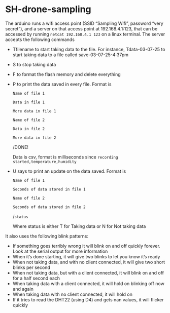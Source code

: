 # SH-drone-sampling
The arduino runs a wifi access point (SSID “Sampling Wifi”, password “very secret”), and a server on that access point at 192.168.4.1:123, that can be accessed by running `netcat 192.168.4.1 123` on a linux terminal. The server accepts the following commands

 - Tfilename to start taking data to the file. For instance, Tdata-03-07-25 to start taking data to a file called save-03-07-25-4:37pm
 - S to stop taking data
 - F to format the flash memory and delete everything
 - P to print the data saved in every file. Format is

	`Name of file 1`

	`Data in file 1`

	`More data in file 1`



	`Name of file 2`

	`Data in file 2`

	`More data in file 2`



	/DONE!

	Data is csv, format is milliseconds since `recording started,temperature,humidity`
 - U says to print an update on the data saved. Format is

	`Name of file 1`

	`Seconds of data stored in file 1`

	`Name of file 2`

	`Seconds of data stored in file 2`

	/`status`

	Where status is either T for Taking data or N for Not taking data



It also uses the following blink patterns:
 - If something goes terribly wrong it will blink on and off quickly forever. Look at the serial output for more information
 - When it’s done starting, it will give two blinks to let you know it’s ready
 - When not taking data, and with no client connected, it will give two short blinks per second
 - When not taking data, but with a client connected, it will blink on and off for a half second each
 - When taking data with a client connected, it will hold on blinking off now and again
 - When taking data with no client connected, it will hold on
 - If it tries to read the DHT22 (using D4) and gets nan values, it will flicker quickly
